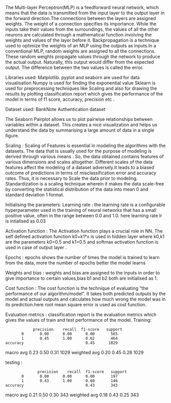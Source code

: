 The Multi-layer Perceptron(MLP) is a feedforward neural network, which means that the data is transmitted from the input layer to the output layer in the forward direction.The connections between the layers are assigned weights. The weight of a connection specifies its importance. While the inputs take their values from the surroundings, the values of all the other neurons are calculated through a mathematical function involving the weights and values of the layer before it. Backpropagation is a technique used to optimize the weights of an MLP using the outputs as inputs.In a conventional MLP, random weights are assigned to all the connections. These random weights propagate values through the network to produce the actual output. Naturally, this output would differ from the expected output. The difference between the two values is called the error.

Libraries used:
Matplotlib. pyplot  and seaborn are used for data visualisation
Numpy  is used for finding the exponential value
Sklearn is used for preprocessing techniques like Scaling and also for drawing the results by plotting classification report which gives the performance of the model in terms of f1 score, accuracy, precision etc .

Dataset used:
BankNote Authentication dataset 

The Seaborn Pairplot allows us to plot pairwise relationships between variables within a dataset. This creates a nice visualization and helps us understand the data by summarising a large amount of data in a single figure.

Scaling :
Scaling of Features is essential in modeling the algorithms with the datasets. The data that is usually used for the purpose of modeling is derived through various means . So, the data obtained contains features of various dimensions and scales altogether. Different scales of the data features affect the modeling of a dataset adversely.It leads to a biased outcome of predictions in terms of misclassification error and accuracy rates. Thus, it is necessary to Scale the data prior to modeling. Standardization is a scaling technique wherein it makes the data scale-free by converting the statistical distribution of the data into mean 0 and standard deviation 1 format.

Initialising the  parameters:
Learning rate : the learning rate is a configurable hyperparameter used in the training of neural networks that has a small positive value, often in the range between 0.0 and 1.0. here learning rate lr is intialised as 0.03

Activation function : The Activation function plays  a crucial role in NN. The self defined activation function  k0+k1*x  is used in hidden layer where k0,k1 are the parameters k0=0.5 and k1=0.5 and softmax activation function is used in case of output layer .

Epochs : epochs shows the number of times the model is trained to learn from the data, more the number of epochs better the model learns

Weights and bias : weights and bias are assigned to the inputs in order to give importance to certain values,bias b1 and b2 both are initialised as 1.

Cost function : The cost function is the technique of evaluating “the performance of our algorithm/model”. It takes both predicted outputs by the model and actual outputs and calculates how much wrong the model was in its prediction.here root mean square error is used as cost function.

Evaluation metrics : classification report is the evaluation metrics which gives the values of train and test performance of the model.
Training: 

                precision    recall  f1-score   support
           0       0.00      0.00      0.00       565
           1       0.45      1.00      0.62       464
    accuracy                           0.45      1029
   macro avg       0.23      0.50      0.31      1029
weighted avg       0.20      0.45      0.28      1029



testing :

                  precision    recall  f1-score   support
           0       0.00      0.00      0.00       197
           1       0.43      1.00      0.60       146
    accuracy                           0.43       343
   macro avg       0.21      0.50      0.30       343
weighted avg       0.18      0.43      0.25       343


